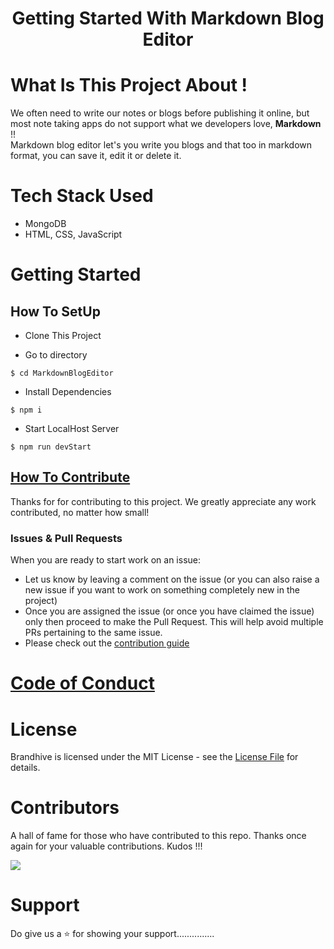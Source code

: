<h1 align="center">Getting Started With Markdown Blog Editor</h1> 



# What Is This Project About !

We often need to write our notes or blogs before publishing it online, but most note taking apps do not support what we developers love, **Markdown** !!<br>
Markdown blog editor let's you write you blogs and that too in markdown format, you can save it, edit it or delete it.


# Tech Stack Used
- MongoDB
- HTML, CSS, JavaScript


# Getting Started
## How To SetUp
- Clone This Project

- Go to directory
```
$ cd MarkdownBlogEditor
```
- Install Dependencies
```
$ npm i
```
- Start LocalHost Server
```
$ npm run devStart
```
## [How To Contribute](CONTRIBUTIONS%20GUIDE.md)
Thanks for for contributing to this project. We greatly appreciate any work contributed, no matter how small!
<br>
### Issues & Pull Requests
When you are ready to start work on an issue:
- Let us know by leaving a comment on the issue (or you can also raise a new issue if you want to work on something completely new in the project)
- Once you are assigned the issue (or once you have claimed the issue) only then proceed to make the Pull Request. This will help avoid multiple PRs pertaining to the same issue.
- Please check out the [contribution guide](CONTRIBUTIONS%20GUIDE.md)

# [Code of Conduct](CODE%20OF%20CONDUCT.md)
# License
Brandhive is licensed under the MIT License - see the [License File](LICENSE) for details.

# Contributors
A hall of fame for those who have contributed to this repo. Thanks once again for your valuable contributions. Kudos !!!
<br>

<a href="https://github.com/PiyushKalyanpy/Brandhive/graphs/contributors">
  <img src="https://contrib.rocks/image?repo=PiyushKalyanpy/Brandhive" />
</a>

# Support
Do give us a ⭐️ for showing your support...............
